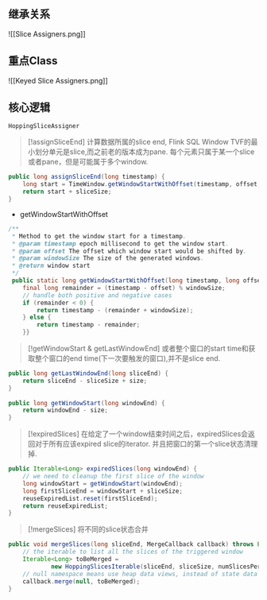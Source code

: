 ## 继承关系
![[Slice Assigners.png]]

## 重点Class
![[Keyed Slice Assigners.png]]

## 核心逻辑
`HoppingSliceAssigner`

> [!assignSliceEnd]
> 计算数据所属的slice end, Flink SQL Window TVF的最小划分单元是slice,而之前老的版本成为pane. 每个元素只属于某一个slice或者pane，但是可能属于多个window.

```Java  
public long assignSliceEnd(long timestamp) {  
    long start = TimeWindow.getWindowStartWithOffset(timestamp, offset, sliceSize);  
    return start + sliceSize;  
}
```

- getWindowStartWithOffset
```Java
/**  
 * Method to get the window start for a timestamp.
 * @param timestamp epoch millisecond to get the window start.  
 * @param offset The offset which window start would be shifted by.  
 * @param windowSize The size of the generated windows.  
 * @return window start  
 */
 public static long getWindowStartWithOffset(long timestamp, long offset, long windowSize) {  
    final long remainder = (timestamp - offset) % windowSize;  
    // handle both positive and negative cases  
    if (remainder < 0) {  
        return timestamp - (remainder + windowSize);  
    } else {  
        return timestamp - remainder;  
    }}
```

> [!getWindowStart & getLastWindowEnd]
> 或者整个窗口的start time和获取整个窗口的end time(下一次要触发的窗口),并不是slice end.

```Java  
public long getLastWindowEnd(long sliceEnd) {  
    return sliceEnd - sliceSize + size;  
}  
    
public long getWindowStart(long windowEnd) {  
    return windowEnd - size;  
}
```

> [!expiredSlices]
> 在给定了一个window结束时间之后，expiredSlices会返回对于所有应该expired slice的iterator. 并且把窗口的第一个slice状态清理掉.

```Java  
public Iterable<Long> expiredSlices(long windowEnd) {  
    // we need to cleanup the first slice of the window  
    long windowStart = getWindowStart(windowEnd);  
    long firstSliceEnd = windowStart + sliceSize;  
    reuseExpiredList.reset(firstSliceEnd);  
    return reuseExpiredList;  
}
```

> [!mergeSlices]
> 将不同的slice状态合并

```Java  
public void mergeSlices(long sliceEnd, MergeCallback callback) throws Exception {  
    // the iterable to list all the slices of the triggered window  
    Iterable<Long> toBeMerged =  
            new HoppingSlicesIterable(sliceEnd, sliceSize, numSlicesPerWindow);  
    // null namespace means use heap data views, instead of state data views  
    callback.merge(null, toBeMerged);  
}
```